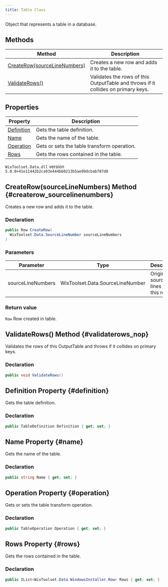 ```yaml
---
title: Table Class
---
```

Object that represents a table in a database.
## Methods
| Method | Description |
| ------ | ----------- |
| [CreateRow(sourceLineNumbers)](#createrow_sourcelinenumbers) | Creates a new row and adds it to the table. |
| [ValidateRows()](#validaterows_nop) | Validates the rows of this OutputTable and throws if it collides on primary keys. |
## Properties
| Property | Description |
| ------ | ----------- |
| [Definition](#definition) | Gets the table definition. |
| [Name](#name) | Gets the name of the table. |
| [Operation](#operation) | Gets or sets the table transform operation. |
| [Rows](#rows) | Gets the rows contained in the table. |
`WixToolset.Data.dll` version `5.0.0+41e11442b2ca93e444b60213b5ae99dcbab787d8`
## CreateRow(sourceLineNumbers) Method {#createrow_sourcelinenumbers}
Creates a new row and adds it to the table.
### Declaration
```cs
public Row CreateRow(
  WixToolset.Data.SourceLineNumber sourceLineNumbers
)
```
### Parameters
| Parameter | Type | Description |
| --------- | ---- | ----------- |
| sourceLineNumbers | WixToolset.Data.SourceLineNumber | Original source lines for this row. |
### Return value
`Row` Row created in table.
## ValidateRows() Method {#validaterows_nop}
Validates the rows of this OutputTable and throws if it collides on primary keys.
### Declaration
```cs
public void ValidateRows()
```
## Definition Property {#definition}
Gets the table definition.
### Declaration
```cs
public TableDefinition Definition { get; set; }
```
## Name Property {#name}
Gets the name of the table.
### Declaration
```cs
public string Name { get; set; }
```
## Operation Property {#operation}
Gets or sets the table transform operation.
### Declaration
```cs
public TableOperation Operation { get; set; }
```
## Rows Property {#rows}
Gets the rows contained in the table.
### Declaration
```cs
public IList<WixToolset.Data.WindowsInstaller.Row> Rows { get; set; }
```
